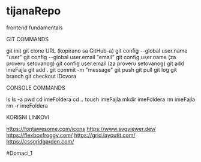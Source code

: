 # tijanaRepo
frontend fundamentals

GIT COMMANDS

git init
git clone URL (kopirano sa GitHub-a)
git config --global user.name "user"
git config --global user.email "email"
git config user.name (za proveru setovanog)
git config user.email (za proveru setovanog)
git add imeFajla
git add .
git commit -m "message"
git push
git pull
git log
git branch
git checkout IDcvora

CONSOLE COMMANDS

ls
ls -a
pwd
cd imeFoldera
cd ..
touch imeFajla
mkdir imeFoldera
rm imeFajla
rm -r imeFoldera

KORISNI LINKOVI

https://fontawesome.com/icons
https://www.svgviewer.dev/
https://flexboxfroggy.com/
https://grid.layoutit.com/
https://cssgridgarden.com/

#Domaci_1

